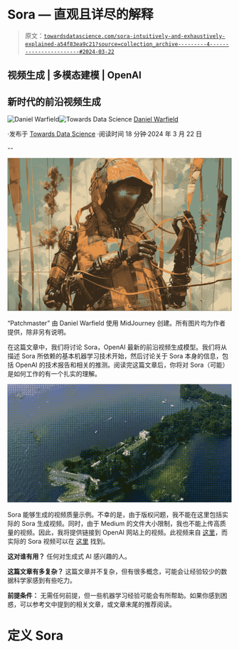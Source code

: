 # Sora — 直观且详尽的解释

> 原文：[`towardsdatascience.com/sora-intuitively-and-exhaustively-explained-a54f83ea9c21?source=collection_archive---------4-----------------------#2024-03-22`](https://towardsdatascience.com/sora-intuitively-and-exhaustively-explained-a54f83ea9c21?source=collection_archive---------4-----------------------#2024-03-22)

## 视频生成 | 多模态建模 | OpenAI

## 新时代的前沿视频生成

[](https://medium.com/@danielwarfield1?source=post_page---byline--a54f83ea9c21--------------------------------)![Daniel Warfield](https://medium.com/@danielwarfield1?source=post_page---byline--a54f83ea9c21--------------------------------)[](https://towardsdatascience.com/?source=post_page---byline--a54f83ea9c21--------------------------------)![Towards Data Science](https://towardsdatascience.com/?source=post_page---byline--a54f83ea9c21--------------------------------) [Daniel Warfield](https://medium.com/@danielwarfield1?source=post_page---byline--a54f83ea9c21--------------------------------)

·发布于 [Towards Data Science](https://towardsdatascience.com/?source=post_page---byline--a54f83ea9c21--------------------------------) ·阅读时间 18 分钟·2024 年 3 月 22 日

--

![](img/b8b55cdca39f043f3cc252fb5d12d437.png)

“Patchmaster” 由 Daniel Warfield 使用 MidJourney 创建。所有图片均为作者提供，除非另有说明。

在这篇文章中，我们将讨论 Sora，OpenAI 最新的前沿视频生成模型。我们将从描述 Sora 所依赖的基本机器学习技术开始，然后讨论关于 Sora 本身的信息，包括 OpenAI 的技术报告和相关的推测。阅读完这篇文章后，你将对 Sora（可能）是如何工作的有一个扎实的理解。

![](img/0dfa9fdbe68099d615a68bd5904a05f3.png)

Sora 能够生成的视频质量示例。不幸的是，由于版权问题，我不能在这里包括实际的 Sora 生成视频。同时，由于 Medium 的文件大小限制，我也不能上传高质量的视频。因此，我将提供链接到 OpenAI 网站上的视频。此视频来自 [这里](https://www.pexels.com/video/drone-footage-of-isola-del-garda-8441006/)，而实际的 Sora 视频可以在 [这里](https://openai.com/sora?video=amalfi-coast) 找到。

**这对谁有用？** 任何对生成式 AI 感兴趣的人。

**这篇文章有多复杂？** 这篇文章并不复杂，但有很多概念，可能会让经验较少的数据科学家感到有些吃力。

**前提条件：** 无需任何前提，但一些机器学习经验可能会有所帮助。如果你感到困惑，可以参考文中提到的相关文章，或文章末尾的推荐阅读。

# 定义 Sora
